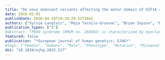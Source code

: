 ```yaml
---
title: "De novo dominant variants affecting the motor domain of KIF1A are a cause of PEHO syndrome"
date: 2016-01-01
publishDate: 2020-04-28T19:29:29.537344Z
authors: ["Sylvie Langlois", "Maja Tarailo-Graovac", "Bryan Sayson", "Britt Drögemöller", "Anne Swenerton", "Colin Jd Ross", "Wyeth W. Wasserman", "Clara Dm van Karnebeek"]
publication_types: ["2"]
#abstract: "PEHO syndrome (OMIM no. 260565) is characterized by myoclonic jerking and infantile spasms, profound psychomotor retardation with the absence of motor milestones and speech, absence or early loss of visual fixation with atrophy of optic discs by 2 years of age and progressive brain atrophy on neuroimaging. We describe the results of a genomic study of a girl with PEHO syndrome and review the literature on cases with a disease-causing variant in the same gene. Exome sequencing of the index and unaffected parents followed by Sanger confirmation identified nine candidate genes harboring nonsynonymous rare variants identified by trio whole-exome sequencing. The de novo variant, a missense variant (c.296CtextgreaterT, p.(T99M)), affecting the motor domain of KIF1A was considered the pathogenic mutation. The literature review revealed 24 cases with disease-causing variants in the motor domain of KIF1A, of which three met all the criteria for PEHO syndrome and an additional patient with incomplete clinical data met four of the five criteria. If the criteria were modified to include cases with any convulsive disorder and less profound intellectual disability, a total of six patients met all five of the criteria, three patients met four of the criteria and six met three of the criteria. Our results indicate that the molecular basis for PEHO syndrome, in at least a subset of patients, is a dominant KIF1A variant affecting the motor domain of the protein. Variable expressivity is seen with recurrent variants causing the full phenotype of PEHO syndrome in some patients and in other patients, a partial or milder PEHO phenotype."
featured: false
publication: "*European journal of human genetics: EJHG*"
#tags: ["Female", "Humans", "Male", "Phenotype", "Mutation", "Missense", "Adolescent", "Child", "Child", "Preschool", "Infant", "Pedigree", "Brain Edema", "Genes", "Dominant", "Kinesin", "Neurodegenerative Diseases", "Optic Atrophy", "Protein Domains", "Spasms", "Infantile"]
doi: "10.1038/ejhg.2015.217"
---
```


